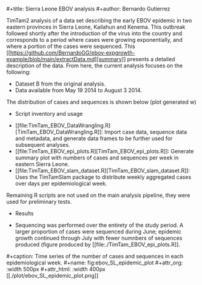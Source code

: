 #+title: Sierra Leone EBOV analysis
#+author: Bernardo Gutierrez

TimTam2 analysis of a data set describing the early EBOV epidemic in two eastern provinces in Sierra Leone, Kailahun and Kenema. This outbreak followed shortly after the introduction of the virus into the country and corresponds to a period where cases were growing exponentially, and where a portion of the cases were sequenced. This [[https://github.com/BernardoGG/ebov-expgrowth-example/blob/main/extractData.md][summary]] presents a detailed description of the data. From here, the current analysis focuses on the following:

- Dataset B from the original analysis.
- Data available from May 19 2014 to August 3 2014.

The distribution of cases and sequences is shown below (plot generated w)


* Script inventory and usage

- [[file:TimTam_EBOV_DataWrangling.R][TimTam_EBOV_DataWrangling.R]]: Import case data, sequence data and metadata, and generate data frames to be further used for subsequent analyses.
- [[file:TimTam_EBOV_epi_plots.R][TimTam_EBOV_epi_plots.R]]: Generate summary plot with numbers of cases and sequences per week in eastern Sierra Leone.
- [[file:TimTam_EBOV_slam_dataset.R][TimTam_EBOV_slam_dataset.R]]: Uses the TimTamSlam package to distribute weekly aggregated cases over days per epidemiological week.


Remaining R scripts are not used on the main analysis pipeline, they were used for preliminary tests.



* Results

- Sequencing was performed over the entirety of the study period. A larger proportion of cases were sequenced during June; epidemic growth continued through July with fewer numnbers of sequences produced (figure produced by [[file:./TimTam_EBOV_epi_plots.R]].

#+caption: Time series of the number of cases and sequences in each epidemiological week.
#+name: fig:ebov_SL_epidemic_plot
#+attr_org: :width 500px
#+attr_html: :width 400px
[[./plot/ebov_SL_epidemic_plot.png]]
